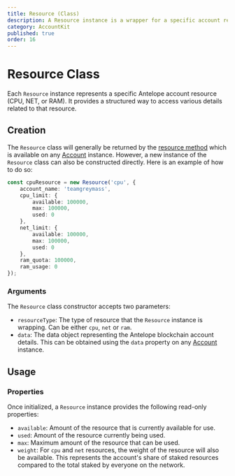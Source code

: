 ```yaml
---
title: Resource (Class)
description: A Resource instance is a wrapper for a specific account resource on Antelope blockchain accounts.
category: AccountKit
published: true
order: 16
---
```


# Resource Class

Each `Resource` instance represents a specific Antelope account resource (CPU, NET, or RAM). It provides a structured way to access various details related to that resource.

## Creation

The `Resource` class will generally be returned by the [resource method](/docs/account-kit/resource-method) which is available on any [Account](/docs/account-kit/account) instance. However, a new instance of the `Resource` class can also be constructed directly. Here is an example of how to do so:

```typescript 
const cpuResource = new Resource('cpu', {
    account_name: 'teamgreymass',
    cpu_limit: {
        available: 100000,
        max: 100000,
        used: 0
    },
    net_limit: {
        available: 100000,
        max: 100000,
        used: 0
    },
    ram_quota: 100000,
    ram_usage: 0
});
```

### Arguments

The `Resource` class constructor accepts two parameters:

- `resourceType`: The type of resource that the `Resource` instance is wrapping. Can be either `cpu`, `net` or `ram`.
- `data`: The data object representing the Antelope blockchain account details. This can be obtained using the `data` property on any [Account](/docs/account-kit/account) instance.

## Usage

### Properties

Once initialized, a `Resource` instance provides the following read-only properties:

- `available`: Amount of the resource that is currently available for use.
- `used`: Amount of the resource currently being used.
- `max`: Maximum amount of the resource that can be used.
- `weight`: For `cpu` and `net` resources, the weight of the resource will also be available. This represents the account's share of staked resources compared to the total staked by everyone on the network.
